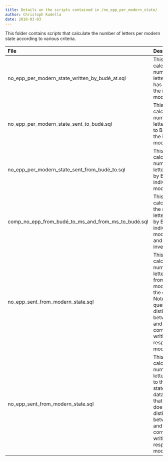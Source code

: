 ```yaml
---
title: Details on the scripts contained in /no_epp_per_modern_state/
author: Christoph Kudella
date: 2018-03-03
---
```

This folder contains scripts that calculate the number of letters per modern state according to various criteria.

| File | Description |
| :------------- | :------------- |
| no_epp_per_modern_state_written_by_budé_at.sql | This query calculates the number of letters Budé has written at the individual modern states. |
| no_epp_per_modern_state_sent_to_budé.sql | This query calculates the number of letters written to Budé from the individual modern states. |
| no_epp_per_modern_state_sent_from_budé_to.sql | This query calculates the number of letters written by Budé to the individual modern states. |
| comp_no_epp_from_budé_to_ms_and_from_ms_to_budé.sql | This query calculates both the number of letters written by Budé to the individual modern states and the inverse. |
| no_epp_sent_from_modern_state.sql | This query calculates the number of letters written from the modern state in the dataset. Note that this query does not distinguish between Budé and his correspondents writing from the respective modern states. |
| no_epp_sent_from_modern_state.sql | This query calculates the number of letters written to the modern state in the dataset. Note that this query does not distinguish between Budé and his correspondents writing to the respective modern states.

